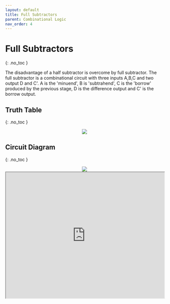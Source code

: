 ```yaml
---
layout: default
title: Full Subtractors
parent: Combinational Logic
nav_order: 4
---
```


# Full Subtractors
{: .no_toc }

The disadvantage of a half subtractor is overcome by full subtractor. 
The full subtractor is a combinational circuit with three inputs A,B,C and two output D and C'. 
A is the 'minuend', B is 'subtrahend', C is the 'borrow' produced by the previous stage, D is the difference output and C' is the borrow output.

## Truth Table
{: .no_toc }

<div style="text-align:center"><img src="../../assets/images/fullsubstrator_truthtable.jpg" /></div>

## Circuit Diagram
{: .no_toc }

<div style="text-align:center"><img src="../../assets/images/fullsubstrator_circuitdiagram.jpg" /></div>

<iframe width="100%" height="400px" src="https://circuitverse.org/simulator/embed/12119" id="projectPreview" scrolling="no" webkitAllowFullScreen mozAllowFullScreen allowFullScreen> </iframe>
